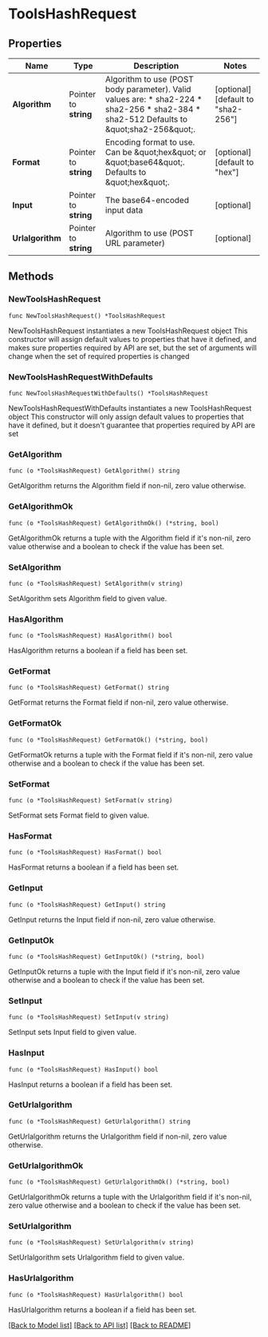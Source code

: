 # ToolsHashRequest


## Properties

Name | Type | Description | Notes
------------ | ------------- | ------------- | -------------
**Algorithm** | Pointer to **string** | Algorithm to use (POST body parameter). Valid values are: * sha2-224 * sha2-256 * sha2-384 * sha2-512 Defaults to \&quot;sha2-256\&quot;. | [optional] [default to "sha2-256"]
**Format** | Pointer to **string** | Encoding format to use. Can be \&quot;hex\&quot; or \&quot;base64\&quot;. Defaults to \&quot;hex\&quot;. | [optional] [default to "hex"]
**Input** | Pointer to **string** | The base64-encoded input data | [optional] 
**Urlalgorithm** | Pointer to **string** | Algorithm to use (POST URL parameter) | [optional] 



## Methods


### NewToolsHashRequest

`func NewToolsHashRequest() *ToolsHashRequest`

NewToolsHashRequest instantiates a new ToolsHashRequest object
This constructor will assign default values to properties that have it defined,
and makes sure properties required by API are set, but the set of arguments
will change when the set of required properties is changed

### NewToolsHashRequestWithDefaults

`func NewToolsHashRequestWithDefaults() *ToolsHashRequest`

NewToolsHashRequestWithDefaults instantiates a new ToolsHashRequest object
This constructor will only assign default values to properties that have it defined,
but it doesn't guarantee that properties required by API are set


### GetAlgorithm

`func (o *ToolsHashRequest) GetAlgorithm() string`

GetAlgorithm returns the Algorithm field if non-nil, zero value otherwise.

### GetAlgorithmOk

`func (o *ToolsHashRequest) GetAlgorithmOk() (*string, bool)`

GetAlgorithmOk returns a tuple with the Algorithm field if it's non-nil, zero value otherwise
and a boolean to check if the value has been set.

### SetAlgorithm

`func (o *ToolsHashRequest) SetAlgorithm(v string)`

SetAlgorithm sets Algorithm field to given value.


### HasAlgorithm

`func (o *ToolsHashRequest) HasAlgorithm() bool`

HasAlgorithm returns a boolean if a field has been set.




### GetFormat

`func (o *ToolsHashRequest) GetFormat() string`

GetFormat returns the Format field if non-nil, zero value otherwise.

### GetFormatOk

`func (o *ToolsHashRequest) GetFormatOk() (*string, bool)`

GetFormatOk returns a tuple with the Format field if it's non-nil, zero value otherwise
and a boolean to check if the value has been set.

### SetFormat

`func (o *ToolsHashRequest) SetFormat(v string)`

SetFormat sets Format field to given value.


### HasFormat

`func (o *ToolsHashRequest) HasFormat() bool`

HasFormat returns a boolean if a field has been set.




### GetInput

`func (o *ToolsHashRequest) GetInput() string`

GetInput returns the Input field if non-nil, zero value otherwise.

### GetInputOk

`func (o *ToolsHashRequest) GetInputOk() (*string, bool)`

GetInputOk returns a tuple with the Input field if it's non-nil, zero value otherwise
and a boolean to check if the value has been set.

### SetInput

`func (o *ToolsHashRequest) SetInput(v string)`

SetInput sets Input field to given value.


### HasInput

`func (o *ToolsHashRequest) HasInput() bool`

HasInput returns a boolean if a field has been set.




### GetUrlalgorithm

`func (o *ToolsHashRequest) GetUrlalgorithm() string`

GetUrlalgorithm returns the Urlalgorithm field if non-nil, zero value otherwise.

### GetUrlalgorithmOk

`func (o *ToolsHashRequest) GetUrlalgorithmOk() (*string, bool)`

GetUrlalgorithmOk returns a tuple with the Urlalgorithm field if it's non-nil, zero value otherwise
and a boolean to check if the value has been set.

### SetUrlalgorithm

`func (o *ToolsHashRequest) SetUrlalgorithm(v string)`

SetUrlalgorithm sets Urlalgorithm field to given value.


### HasUrlalgorithm

`func (o *ToolsHashRequest) HasUrlalgorithm() bool`

HasUrlalgorithm returns a boolean if a field has been set.









[[Back to Model list]](../README.md#documentation-for-models) [[Back to API list]](../README.md#documentation-for-api-endpoints) [[Back to README]](../README.md)


